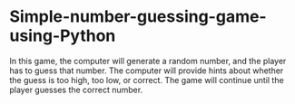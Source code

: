 # Simple-number-guessing-game-using-Python
In this game, the computer will generate a random number, and the player has to guess that number. The computer will provide hints about whether the guess is too high, too low, or correct. The game will continue until the player guesses the correct number.
